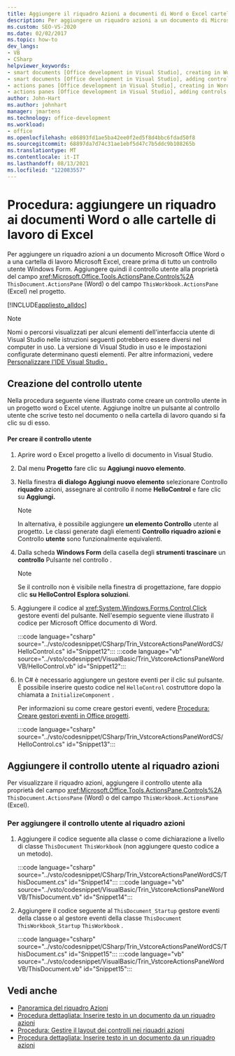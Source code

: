 ```yaml
---
title: Aggiungere il riquadro Azioni a documenti di Word o Excel cartelle di lavoro
description: Per aggiungere un riquadro azioni a un documento di Microsoft Office Word o a una cartella di lavoro di Microsoft Excel, è prima necessario creare un controllo utente Windows Form.
ms.custom: SEO-VS-2020
ms.date: 02/02/2017
ms.topic: how-to
dev_langs:
- VB
- CSharp
helpviewer_keywords:
- smart documents [Office development in Visual Studio], creating in Word
- smart documents [Office development in Visual Studio], adding controls
- actions panes [Office development in Visual Studio], creating in Word
- actions panes [Office development in Visual Studio], adding controls
author: John-Hart
ms.author: johnhart
manager: jmartens
ms.technology: office-development
ms.workload:
- office
ms.openlocfilehash: e86893fd1ae5ba42ee0f2ed5f8d4bbc6fdad50f8
ms.sourcegitcommit: 68897da7d74c31ae1ebf5d47c7b5ddc9b108265b
ms.translationtype: MT
ms.contentlocale: it-IT
ms.lasthandoff: 08/13/2021
ms.locfileid: "122083557"
---
```

# <a name="how-to-add-an-actions-pane-to-word-documents-or-excel-workbooks"></a>Procedura: aggiungere un riquadro ai documenti Word o alle cartelle di lavoro di Excel
  Per aggiungere un riquadro azioni a un documento Microsoft Office Word o a una cartella di lavoro Microsoft Excel, creare prima di tutto un controllo utente Windows Form. Aggiungere quindi il controllo utente alla proprietà del campo <xref:Microsoft.Office.Tools.ActionsPane.Controls%2A> `ThisDocument.ActionsPane` (Word) o del campo `ThisWorkbook.ActionsPane` (Excel) nel progetto.

 [!INCLUDE[appliesto_alldoc](../vsto/includes/appliesto-alldoc-md.md)]

> [!NOTE]
> Nomi o percorsi visualizzati per alcuni elementi dell'interfaccia utente di Visual Studio nelle istruzioni seguenti potrebbero essere diversi nel computer in uso. La versione di Visual Studio in uso e le impostazioni configurate determinano questi elementi. Per altre informazioni, vedere [Personalizzare l'IDE Visual Studio .](../ide/personalizing-the-visual-studio-ide.md)

## <a name="creating-the-user-control"></a>Creazione del controllo utente
 Nella procedura seguente viene illustrato come creare un controllo utente in un progetto word o Excel utente. Aggiunge inoltre un pulsante al controllo utente che scrive testo nel documento o nella cartella di lavoro quando si fa clic su di esso.

#### <a name="to-create-the-user-control"></a>Per creare il controllo utente

1. Aprire word o Excel progetto a livello di documento in Visual Studio.

2. Dal menu **Progetto** fare clic su **Aggiungi nuovo elemento**.

3. Nella finestra **di dialogo Aggiungi nuovo elemento** selezionare Controllo **riquadro** azioni, assegnare al controllo il nome **HelloControl** e fare clic su **Aggiungi.**

    > [!NOTE]
    > In alternativa, è possibile aggiungere **un elemento Controllo** utente al progetto. Le classi generate dagli elementi **Controllo riquadro azioni e** Controllo **utente** sono funzionalmente equivalenti.

4. Dalla scheda **Windows Form** della casella degli **strumenti trascinare** un **controllo** Pulsante nel controllo .

    > [!NOTE]
    > Se il controllo non è visibile nella finestra di progettazione, fare doppio clic **su HelloControl** **Esplora soluzioni**.

5. Aggiungere il codice al <xref:System.Windows.Forms.Control.Click> gestore eventi del pulsante. Nell'esempio seguente viene illustrato il codice per Microsoft Office documento di Word.

     :::code language="csharp" source="../vsto/codesnippet/CSharp/Trin_VstcoreActionsPaneWordCS/HelloControl.cs" id="Snippet12":::
     :::code language="vb" source="../vsto/codesnippet/VisualBasic/Trin_VstcoreActionsPaneWordVB/HelloControl.vb" id="Snippet12":::

6. In C# è necessario aggiungere un gestore eventi per il clic sul pulsante. È possibile inserire questo codice nel `HelloControl` costruttore dopo la chiamata a `InitializeComponent` .

     Per informazioni su come creare gestori eventi, vedere [Procedura: Creare gestori eventi in Office progetti](../vsto/how-to-create-event-handlers-in-office-projects.md).

     :::code language="csharp" source="../vsto/codesnippet/CSharp/Trin_VstcoreActionsPaneWordCS/HelloControl.cs" id="Snippet13":::

## <a name="add-the-user-control-to-the-actions-pane"></a>Aggiungere il controllo utente al riquadro azioni
 Per visualizzare il riquadro azioni, aggiungere il controllo utente alla proprietà del campo <xref:Microsoft.Office.Tools.ActionsPane.Controls%2A> `ThisDocument.ActionsPane` (Word) o del campo `ThisWorkbook.ActionsPane` (Excel).

### <a name="to-add-the-user-control-to-the-actions-pane"></a>Per aggiungere il controllo utente al riquadro azioni

1. Aggiungere il codice seguente alla classe o come dichiarazione a livello di classe `ThisDocument` `ThisWorkbook` (non aggiungere questo codice a un metodo).

     :::code language="csharp" source="../vsto/codesnippet/CSharp/Trin_VstcoreActionsPaneWordCS/ThisDocument.cs" id="Snippet14":::
     :::code language="vb" source="../vsto/codesnippet/VisualBasic/Trin_VstcoreActionsPaneWordVB/ThisDocument.vb" id="Snippet14":::

2. Aggiungere il codice seguente al `ThisDocument_Startup` gestore eventi della classe o al gestore eventi della classe `ThisDocument` `ThisWorkbook_Startup` `ThisWorkbook` .

     :::code language="csharp" source="../vsto/codesnippet/CSharp/Trin_VstcoreActionsPaneWordCS/ThisDocument.cs" id="Snippet15":::
     :::code language="vb" source="../vsto/codesnippet/VisualBasic/Trin_VstcoreActionsPaneWordVB/ThisDocument.vb" id="Snippet15":::

## <a name="see-also"></a>Vedi anche
- [Panoramica del riquadro Azioni](../vsto/actions-pane-overview.md)
- [Procedura dettagliata: Inserire testo in un documento da un riquadro azioni](../vsto/walkthrough-inserting-text-into-a-document-from-an-actions-pane.md)
- [Procedura: Gestire il layout dei controlli nei riquadri azioni](../vsto/how-to-manage-control-layout-on-actions-panes.md)
- [Procedura dettagliata: Inserire testo in un documento da un riquadro azioni](../vsto/walkthrough-inserting-text-into-a-document-from-an-actions-pane.md)
